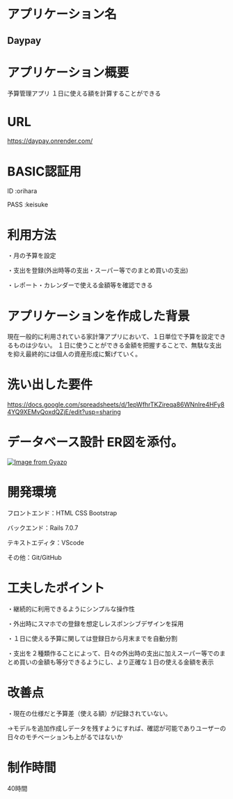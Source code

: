 

# アプリケーション名	
## Daypay

# アプリケーション概要	
予算管理アプリ
１日に使える額を計算することができる

# URL	
https://daypay.onrender.com/

# BASIC認証用
ID :orihara

PASS :keisuke


# 利用方法	
・月の予算を設定

・支出を登録(外出時等の支出・スーパー等でのまとめ買いの支出)

・レポート・カレンダーで使える金額等を確認できる

# アプリケーションを作成した背景	
現在一般的に利用されている家計簿アプリにおいて、１日単位で予算を設定できるものは少ない。
１日に使うことができる金額を把握することで、無駄な支出を抑え最終的には個人の資産形成に繋げていく。

# 洗い出した要件	
https://docs.google.com/spreadsheets/d/1epWfhrTKZireqa86WNnlre4HFy84YQ9XEMvQoxdQZjE/edit?usp=sharing
 
 
# データベース設計	ER図を添付。
[![Image from Gyazo](https://i.gyazo.com/d1ebe57c1d290d68970ed2f8c64676c1.png)](https://gyazo.com/d1ebe57c1d290d68970ed2f8c64676c1)

# 開発環境	
フロントエンド：HTML CSS Bootstrap

バックエンド：Rails 7.0.7

テキストエディタ：VScode

その他：Git/GitHub



# 工夫したポイント	
・継続的に利用できるようにシンプルな操作性

・外出時にスマホでの登録を想定しレスポンシブデザインを採用

・１日に使える予算に関しては登録日から月末までを自動分割

・支出を２種類作ることによって、日々の外出時の支出に加えスーパー等でのまとめ買いの金額も等分できるようにし、より正確な１日の使える金額を表示

# 改善点	
・現在の仕様だと予算差（使える額）が記録されていない。

→モデルを追加作成しデータを残すようにすれば、確認が可能でありユーザーの日々のモチベーションも上がるではないか



# 制作時間	
40時間